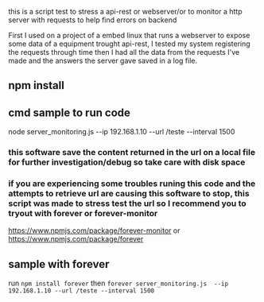 this is a script test to stress a api-rest or webserver/or to monitor a http server with requests to help find errors on backend  

First I used on a project of a embed linux that runs a webserver to expose some data of a equipment trought api-rest, I tested my system registering the requests through time then I had all the data from the requests I've made and the answers the server gave saved in a log file.

## npm install
## cmd sample to run code
node server_monitoring.js  --ip 192.168.1.10 --url /teste --interval 1500
 

### this software save the content returned in the url on a local file for further investigation/debug so take care with disk space 

### if you are experiencing some troubles runing this code and the attempts to retrieve url are causing this software to stop, this script was made to stress test the url so I recommend you to tryout with forever or forever-monitor

https://www.npmjs.com/package/forever-monitor
or
https://www.npmjs.com/package/forever

## sample with forever

run `npm install forever`
then `forever server_monitoring.js  --ip 192.168.1.10 --url /teste --interval 1500`

